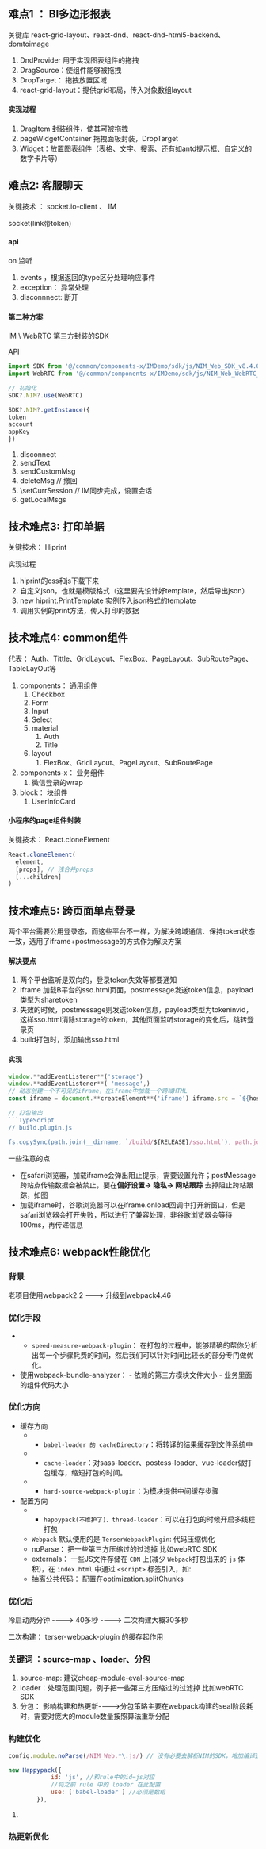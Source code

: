 

## 难点1 ： BI多边形报表

关键库 react-grid-layout、react-dnd、react-dnd-html5-backend、domtoimage
1. DndProvider 用于实现图表组件的拖拽
2. DragSource：使组件能够被拖拽
3. DropTarget： 拖拽放置区域 
4. react-grid-layout：提供grid布局，传入对象数组layout
#### 实现过程

1. DragItem 封装组件，使其可被拖拽
2. pageWidgetContainer 拖拽面板封装，DropTarget
3. Widget：放置图表组件（表格、文字、搜索、还有如antd提示框、自定义的数字卡片等）

## 难点2: 客服聊天

关键技术 ： socket.io-client 、 IM

socket(link带token)

#### api
on 监听
1.  events ，根据返回的type区分处理响应事件
2. exception： 异常处理
3. disconnnect: 断开

#### 第二种方案

IM \ WebRTC 第三方封装的SDK

API

```jsx
import SDK from '@/common/components-x/IMDemo/sdk/js/NIM_Web_SDK_v8.4.0'
import WebRTC from '@/common/components-x/IMDemo/sdk/js/NIM_Web_WebRTC_v8.4.0'

// 初始化
SDK?.NIM?.use(WebRTC)

SDK?.NIM?.getInstance({
token
account
appKey
})

```

1. disconnect
2. sendText
3. sendCustomMsg
4. deleteMsg // 撤回
5. \setCurrSession // IM同步完成，设置会话
6. getLocalMsgs

## 技术难点3: 打印单据

关键技术： Hiprint

实现过程
1. hiprint的css和js下载下来
2. 自定义json，也就是模版格式（这里要先设计好template，然后导出json）
3. new hiprint.PrintTemplate 实例传入json格式的template
4. 调用实例的print方法，传入打印的数据

## 技术难点4: common组件

代表： Auth、Tittle、GridLayout、FlexBox、PageLayout、SubRoutePage、TableLayOut等

1. components： 通用组件
	1. Checkbox
	2. Form
	3. Input
	4. Select
	5. material
		1. Auth
		2. Title
	6. layout
		1. FlexBox、GridLayout、PageLayout、SubRoutePage
2. components-x： 业务组件
	1. 微信登录的wrap
3. block： 块组件
	1. UserInfoCard

#### 小程序的page组件封装

关键技术： React.cloneElement

```jsx
React.cloneElement(
  element,
  [props], // 浅合并props
  [...children]
)

```


## 技术难点5: 跨页面单点登录

两个平台需要公用登录态，而这些平台不一样，为解决跨域通信、保持token状态一致，选用了iframe+postmessage的方式作为解决方案

#### 解决要点

1. 两个平台监听是双向的，登录token失效等都要通知
2. iframe 加载B平台的sso.html页面，postmessage发送token信息，payload类型为sharetoken
3. 失效的时候，postmessage则发送token信息，payload类型为tokeninvid，这样sso.html清除storage的token，其他页面监听storage的变化后，跳转登录页
4. build打包时，添加输出sso.html
#### 实现
```jsx
window.**addEventListener**('storage')
window.**addEventListener**( 'message',)
// 动态创建一个不可见的iframe，在iframe中加载一个跨域HTML 
const iframe = document.**createElement**('iframe') iframe.src = `${host}/sso.html` iframe.style.display = 'none' document.body.**append**(iframe)

// 打包输出
```TypeScript
// build.plugin.js

fs.copySync(path.join(__dirname, `/build/${RELEASE}/sso.html`), path.join(__dirname, '/build/sso.html'))

```

一些注意的点
-   在safari浏览器，加载iframe会弹出阻止提示，需要设置允许；postMessage跨站点传输数据会被禁止，要在**偏好设置-> 隐私-> 网站跟踪** 去掉阻止跨站跟踪，如图
- 加载iframe时，谷歌浏览器可以在iframe.onload回调中打开新窗口，但是safari浏览器会打开失败，所以进行了兼容处理，非谷歌浏览器会等待100ms，再传递信息


## 技术难点6: webpack性能优化

### 背景
老项目使用webpack2.2 ---> 升级到webpack4.46

### 优化手段

- -   `speed-measure-webpack-plugin`： 在打包的过程中，能够精确的帮你分析出每一个步骤耗费的时间，然后我们可以针对时间比较长的部分专门做优化。
-  使用webpack-bundle-analyzer： -   依赖的第三方模块文件大小  -   业务里面的组件代码大小

### 优化方向

- 缓存方向
	- -   `babel-loader 的 cacheDirectory`：将转译的结果缓存到文件系统中
	- -   `cache-loader`：对sass-loader、postcss-loader、vue-loader做打包缓存，缩短打包的时间。
	-  -   `hard-source-webpack-plugin`：为模块提供中间缓存步骤
- 配置方向
	-  -   `happypack(不维护了)、thread-loader`：可以在打包的时候开启多线程打包
	- `Webpack` 默认使用的是 `TerserWebpackPlugin`: 代码压缩优化
	-  noParse： 把一些第三方压缩过的过滤掉 比如webRTC SDK
	-  externals： 一些JS文件存储在 `CDN` 上(减少 `Webpack`打包出来的 `js` 体积)，在 `index.html` 中通过 `<script>` 标签引入，如:
	-  抽离公共代码： 配置在optimization.splitChunks

### 优化后

冷启动两分钟 ----> 40多秒  ----> 二次构建大概30多秒

二次构建： terser-webpack-plugin 的缓存起作用

### 关键词 ：source-map 、loader、分包

1. source-map: 建议cheap-module-eval-source-map
2. loader：处理范围问题，例子把一些第三方压缩过的过滤掉 比如webRTC SDK
3. 分包： 影响构建和热更新---->分包策略主要在webpack构建的seal阶段耗时，需要对庞大的module数量按照算法重新分配
### 构建优化

```jsx
config.module.noParse(/NIM_Web.*\.js/) // 没有必要去解析NIM的SDK，增加编译速度

new Happypack({
            id: 'js', //和rule中的id=js对应
            //将之前 rule 中的 loader 在此配置
            use: ['babel-loader'] //必须是数组
        }),
```

1. 

### 热更新优化



